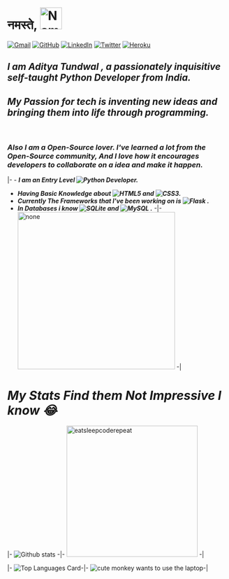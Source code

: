 # __नमस्ते__,  <img alt ="Namaste" src="https://media.giphy.com/media/42tS2cfBtj8Y/giphy.gif" width=50/>
<!--
**Adi7290/Adi7290** is a ✨ _special_ ✨ repository because its `README.md` (this file) appears on your GitHub profile.
-->

<div style="margin:auto;"><a href="mailto:adityatundwal1998@gmail.com"><img alt="Gmail" src="https://img.shields.io/badge/Gmail-D14836?style=for-the-badge&logo=gmail&logoColor=white" /></a>  <a href="https://github.com/Adi7290/"><img alt="GitHub" src="https://img.shields.io/badge/github%20-%23121011.svg?&style=for-the-badge&logo=github&logoColor=white"/></a> <a href="https://www.linkedin.com/in/adityatundwal/"><img alt="LinkedIn" src="https://img.shields.io/badge/linkedin%20-%230077B5.svg?&style=for-the-badge&logo=linkedin&logoColor=white"/></a> <a href="https://twitter.com/tundwal_aditya"><img alt="Twitter" src="https://img.shields.io/badge/@tundwal_aditya%20-%231DA1F2.svg?&style=for-the-badge&logo=Twitter&logoColor=white"/></a> <a href="#"><img alt="Heroku" src="https://img.shields.io/badge/heroku%20-%23430098.svg?&style=for-the-badge&logo=heroku&logoColor=white"/></a></div>

## **_I am <a href="https://github.com/Adi7290" style="text-decoration: none;">Aditya Tundwal</a> , a passionately inquisitive self-taught Python Developer from India._**

## **_My Passion for tech is inventing new ideas and bringing them into life through programming._** 
<br>

### **_Also I am a Open-Source lover. I've learned a lot from the Open-Source community, And I love how it encourages developers to collaborate on a idea and make it happen._**

|-  -  **_I am an Entry Level  <img alt="Python" src="https://img.shields.io/badge/python%20-%2314354C.svg?&style=for-the-badge&logo=python&logoColor=white"/>  Developer._**
- **_Having Basic Knowledge about <img alt="HTML5" src="https://img.shields.io/badge/html5%20-%23E34F26.svg?&style=for-the-badge&logo=html5&logoColor=white"/> and <img alt="CSS3" src="https://img.shields.io/badge/css3%20-%231572B6.svg?&style=for-the-badge&logo=css3&logoColor=white"/>._**
- **_Currently The Frameworks  that I've been working on is <img alt="Flask" src="https://img.shields.io/badge/flask%20-%23000.svg?&style=for-the-badge&logo=flask&logoColor=white"/> ._**
- **_In Databases i know <img alt="SQLite" src ="https://img.shields.io/badge/sqlite-%2307405e.svg?&style=for-the-badge&logo=sqlite&logoColor=white"/> and <img alt="MySQL" src="https://img.shields.io/badge/mysql-%2300f.svg?&style=for-the-badge&logo=mysql&logoColor=white"/> ._** -|-  <img src="https://media.giphy.com/media/ZVik7pBtu9dNS/giphy.gif" alt="none" width="360"> -|

# **_My Stats Find them Not Impressive I know 😂_**



|- ![Github stats](https://github-readme-stats.vercel.app/api?username=adi7290&theme=radical&show_icons=true&count_private=true) -|- <img src="https://media.giphy.com/media/USV0ym3bVWQJJmNu3N/giphy.gif" alt="eatsleepcoderepeat" width=300> -|

|- ![Top Languages Card](https://github-readme-stats.vercel.app/api/top-langs/?username=adi7290&theme=radical&ayout=compact)-|- 
![cute monkey wants to use the laptop](https://i.makeagif.com/media/8-21-2015/I51s6a.gif)-|
